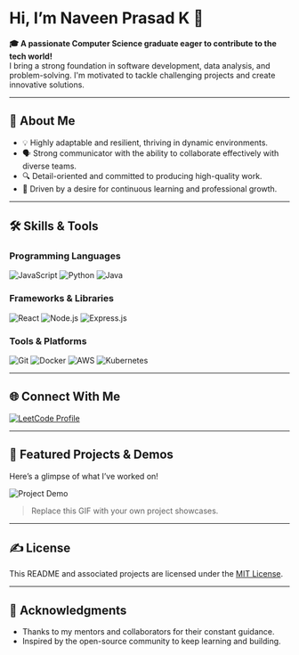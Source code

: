 # Hi, I’m Naveen Prasad K 👋  

**🎓 A passionate Computer Science graduate eager to contribute to the tech world!**  
I bring a strong foundation in software development, data analysis, and problem-solving. I'm motivated to tackle challenging projects and create innovative solutions.  

---

## 🌟 About Me  
- 💡 Highly adaptable and resilient, thriving in dynamic environments.  
- 🗣️ Strong communicator with the ability to collaborate effectively with diverse teams.  
- 🔍 Detail-oriented and committed to producing high-quality work.  
- 🚀 Driven by a desire for continuous learning and professional growth.  

---

## 🛠️ Skills & Tools  

### Programming Languages  
![JavaScript](https://img.shields.io/badge/-JavaScript-F7DF1E?logo=javascript&logoColor=black&style=flat-square)
![Python](https://img.shields.io/badge/-Python-3776AB?logo=python&logoColor=white&style=flat-square)
![Java](https://img.shields.io/badge/-Java-007396?logo=java&logoColor=white&style=flat-square)

### Frameworks & Libraries  
![React](https://img.shields.io/badge/-React-61DAFB?logo=react&logoColor=black&style=flat-square)
![Node.js](https://img.shields.io/badge/-Node.js-339933?logo=node.js&logoColor=white&style=flat-square)
![Express.js](https://img.shields.io/badge/-Express.js-000000?logo=express&logoColor=white&style=flat-square)

### Tools & Platforms  
![Git](https://img.shields.io/badge/-Git-F05032?logo=git&logoColor=white&style=flat-square)
![Docker](https://img.shields.io/badge/-Docker-2496ED?logo=docker&logoColor=white&style=flat-square)
![AWS](https://img.shields.io/badge/-AWS-232F3E?logo=amazon-aws&logoColor=white&style=flat-square)
![Kubernetes](https://img.shields.io/badge/-Kubernetes-326CE5?logo=kubernetes&logoColor=white&style=flat-square)

---

## 🌐 Connect With Me  
<p align="left">
  <a href="https://www.leetcode.com/naveenacad89" target="_blank">
    <img src="https://img.shields.io/badge/LeetCode-FFA116?logo=leetcode&logoColor=black&style=for-the-badge" alt="LeetCode Profile" />
  </a>
</p>

---

## 🎥 Featured Projects & Demos  
Here’s a glimpse of what I’ve worked on!  

![Project Demo](https://media.giphy.com/media/26BRuo6sLetdllPAQ/giphy.gif)  

> Replace this GIF with your own project showcases.

---

## ✍️ License  
This README and associated projects are licensed under the [MIT License](https://opensource.org/licenses/MIT).  

---

## 🤝 Acknowledgments  
- Thanks to my mentors and collaborators for their constant guidance.  
- Inspired by the open-source community to keep learning and building.  
